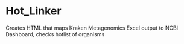 # Hot_Linker
Creates HTML that maps Kraken Metagenomics Excel output to NCBI Dashboard, checks hotlist of organisms
